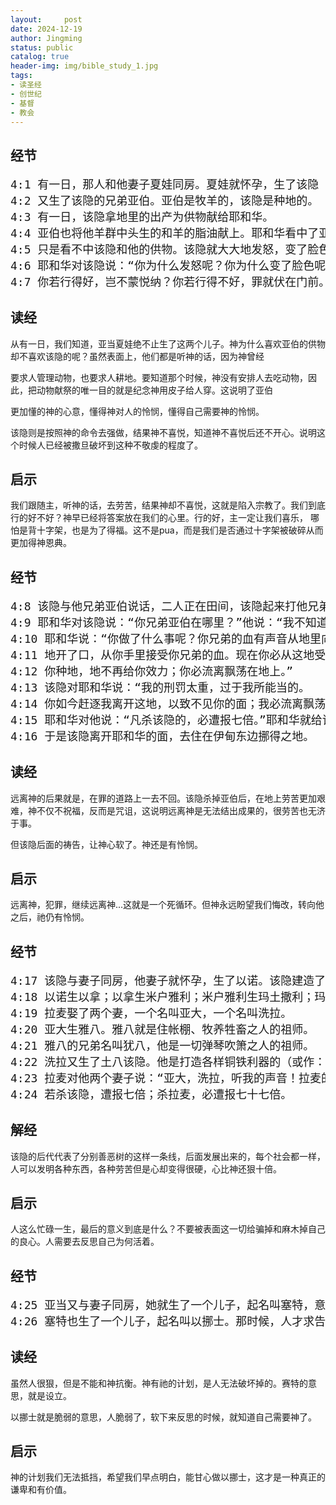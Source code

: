 ```yaml
---
layout:     post
date: 2024-12-19
author: Jingming
status: public
catalog: true
header-img: img/bible_study_1.jpg
tags:
- 读圣经
- 创世纪
- 基督
- 教会
---
```


## 经节
<pre style="font-size: 18px;">
4:1 有一日，那人和他妻子夏娃同房。夏娃就怀孕，生了该隐（就是“得”的意思），便说：“耶和华使我得了一个男子。”
4:2 又生了该隐的兄弟亚伯。亚伯是牧羊的，该隐是种地的。
4:3 有一日，该隐拿地里的出产为供物献给耶和华。
4:4 亚伯也将他羊群中头生的和羊的脂油献上。耶和华看中了亚伯和他的供物，
4:5 只是看不中该隐和他的供物。该隐就大大地发怒，变了脸色。
4:6 耶和华对该隐说：“你为什么发怒呢？你为什么变了脸色呢？
4:7 你若行得好，岂不蒙悦纳？你若行得不好，罪就伏在门前。它必恋慕你，你却要制伏它。”
</pre>

## 读经

从有一日，我们知道，亚当夏娃绝不止生了这两个儿子。神为什么喜欢亚伯的供物却不喜欢该隐的呢？虽然表面上，他们都是听神的话，因为神曾经

要求人管理动物，也要求人耕地。要知道那个时候，神没有安排人去吃动物，因此，把动物献祭的唯一目的就是纪念神用皮子给人穿。这说明了亚伯

更加懂的神的心意，懂得神对人的怜悯，懂得自己需要神的怜悯。

该隐则是按照神的命令去强做，结果神不喜悦，知道神不喜悦后还不开心。说明这个时候人已经被撒旦破坏到这种不敬虔的程度了。

## 启示

我们跟随主，听神的话，去劳苦，结果神却不喜悦，这就是陷入宗教了。我们到底行的好不好？神早已经将答案放在我们的心里。行的好，主一定让我们喜乐，
哪怕是背十字架，也是为了得福。这不是pua，而是我们是否通过十字架被破碎从而更加得神恩典。

## 经节
<pre style="font-size: 18px;">
4:8 该隐与他兄弟亚伯说话，二人正在田间，该隐起来打他兄弟亚伯，把他杀了。
4:9 耶和华对该隐说：“你兄弟亚伯在哪里？”他说：“我不知道，我岂是看守我兄弟的吗？”
4:10 耶和华说：“你做了什么事呢？你兄弟的血有声音从地里向我哀告。
4:11 地开了口，从你手里接受你兄弟的血。现在你必从这地受咒诅。
4:12 你种地，地不再给你效力；你必流离飘荡在地上。”
4:13 该隐对耶和华说：“我的刑罚太重，过于我所能当的。
4:14 你如今赶逐我离开这地，以致不见你的面；我必流离飘荡在地上，凡遇见我的必杀我。”
4:15 耶和华对他说：“凡杀该隐的，必遭报七倍。”耶和华就给该隐立一个记号，免得人遇见他就杀他。
4:16 于是该隐离开耶和华的面，去住在伊甸东边挪得之地。
</pre>

## 读经

远离神的后果就是，在罪的道路上一去不回。该隐杀掉亚伯后，在地上劳苦更加艰难，神不仅不祝福，反而是咒诅，这说明远离神是无法结出成果的，很劳苦也无济于事。

但该隐后面的祷告，让神心软了。神还是有怜悯。

## 启示

远离神，犯罪，继续远离神...这就是一个死循环。但神永远盼望我们悔改，转向他之后，祂仍有怜悯。

## 经节
<pre style="font-size: 18px;">
4:17 该隐与妻子同房，他妻子就怀孕，生了以诺。该隐建造了一座城，就按着他儿子的名，将那城叫作以诺。
4:18 以诺生以拿；以拿生米户雅利；米户雅利生玛土撒利；玛土撒利生拉麦。
4:19 拉麦娶了两个妻，一个名叫亚大，一个名叫洗拉。
4:20 亚大生雅八。雅八就是住帐棚、牧养牲畜之人的祖师。
4:21 雅八的兄弟名叫犹八，他是一切弹琴吹箫之人的祖师。
4:22 洗拉又生了土八该隐。他是打造各样铜铁利器的（或作：是铜匠铁匠的祖师）。土八该隐的妹子是拿玛。
4:23 拉麦对他两个妻子说：“亚大，洗拉，听我的声音！拉麦的妻子，细听我的话语：壮年人伤我，我把他杀了；少年人损我，我把他害了。”（或作：“我杀壮士却伤自己，我害幼童却损本身。”）
4:24 若杀该隐，遭报七倍；杀拉麦，必遭报七十七倍。
</pre>

## 解经

该隐的后代代表了分别善恶树的这样一条线，后面发展出来的，每个社会都一样，人可以发明各种东西，各种劳苦但是心却变得很硬，心比神还狠十倍。

## 启示

人这么忙碌一生，最后的意义到底是什么？不要被表面这一切给骗掉和麻木掉自己的良心。人需要去反思自己为何活着。

## 经节
<pre style="font-size: 18px;">
4:25 亚当又与妻子同房，她就生了一个儿子，起名叫塞特，意思说：“神另给我立了一个儿子代替亚伯，因为该隐杀了他。”
4:26 塞特也生了一个儿子，起名叫以挪士。那时候，人才求告耶和华的名。
</pre>

## 读经

虽然人很狠，但是不能和神抗衡。神有祂的计划，是人无法破坏掉的。赛特的意思，就是设立。

以挪士就是脆弱的意思，人脆弱了，软下来反思的时候，就知道自己需要神了。

## 启示

神的计划我们无法抵挡，希望我们早点明白，能甘心做以挪士，这才是一种真正的谦卑和有价值。
